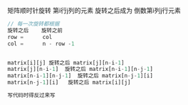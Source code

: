 矩阵顺时针旋转
第i行j列的元素 旋转之后成为 倒数第i列j行元素

~~~js
// 每一次旋转都根据
旋转之后    旋转之前
row =      col
col =      n - row -1


matrix[i][j] 旋转之后 matrix[j][n-i-1]
matrix[j][n-i-1]  旋转之后 matrix[n-i-1][n-j-1]
matrix[n-i-1][n-j-1]  旋转之后 matrix[n-j-1][i]
matrix[n-j-1][i]   旋转之后 matrix[i][j]

写代码时得反过来写
~~~

